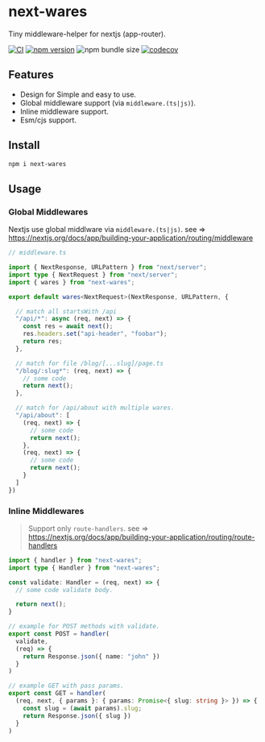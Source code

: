 # next-wares

Tiny middleware-helper for nextjs (app-router).

[![CI](https://github.com/herudi/next-wares/workflows/ci/badge.svg)](https://github.com/herudi/next-wares)
[![npm version](https://badge.fury.io/js/next-wares.svg)](https://badge.fury.io/js/next-wares)
![npm bundle size](https://img.shields.io/bundlephobia/minzip/next-wares)
[![codecov](https://codecov.io/gh/herudi/next-wares/graph/badge.svg?token=ETMNO1V5D6)](https://codecov.io/gh/herudi/next-wares)

## Features
- Design for Simple and easy to use.
- Global middleware support (via `middleware.(ts|js)`).
- Inline middleware support.
- Esm/cjs support.

## Install
```bash
npm i next-wares
```

## Usage
### Global Middlewares
Nextjs use global middlware via `middleware.(ts|js)`.
see => https://nextjs.org/docs/app/building-your-application/routing/middleware

```ts
// middleware.ts

import { NextResponse, URLPattern } from "next/server";
import type { NextRequest } from "next/server";
import { wares } from "next-wares";

export default wares<NextRequest>(NextResponse, URLPattern, {

  // match all startsWith /api
  "/api/*": async (req, next) => {
    const res = await next();
    res.headers.set("api-header", "foobar");
    return res;
  },

  // match for file /blog/[...slug]/page.ts
  "/blog/:slug*": (req, next) => {
    // some code
    return next();
  },

  // match for /api/about with multiple wares.
  "/api/about": [
    (req, next) => {
      // some code
      return next();
    },
    (req, next) => {
      // some code
      return next();
    }
  ]
})
```

### Inline Middlewares
> Support only `route-handlers`. see => https://nextjs.org/docs/app/building-your-application/routing/route-handlers

```ts
import { handler } from "next-wares";
import type { Handler } from "next-wares";

const validate: Handler = (req, next) => {
  // some code validate body.

  return next();
}

// example for POST methods with validate.
export const POST = handler(
  validate,
  (req) => {
    return Response.json({ name: "john" })
  }
)

// example GET with pass params.
export const GET = handler(
  (req, next, { params }: { params: Promise<{ slug: string }> }) => {
    const slug = (await params).slug;
    return Response.json({ slug })
  }
)
```
